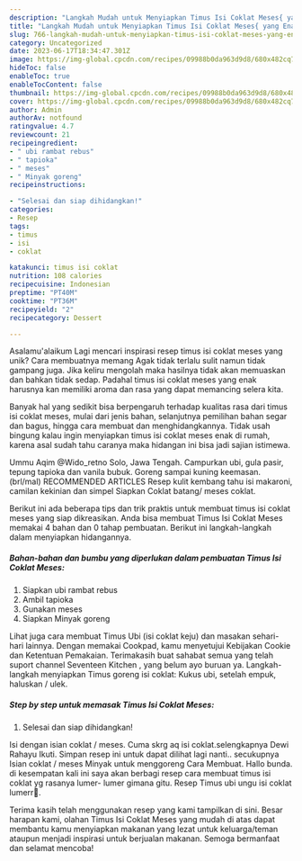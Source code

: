 ```yaml
---
description: "Langkah Mudah untuk Menyiapkan Timus Isi Coklat Meses{ yang Enak"
title: "Langkah Mudah untuk Menyiapkan Timus Isi Coklat Meses{ yang Enak"
slug: 766-langkah-mudah-untuk-menyiapkan-timus-isi-coklat-meses-yang-enak
category: Uncategorized
date: 2023-06-17T18:34:47.301Z
image: https://img-global.cpcdn.com/recipes/09988b0da963d9d8/680x482cq70/timus-isi-coklat-meses-foto-resep-utama.jpg
hideToc: false
enableToc: true
enableTocContent: false
thumbnail: https://img-global.cpcdn.com/recipes/09988b0da963d9d8/680x482cq70/timus-isi-coklat-meses-foto-resep-utama.jpg
cover: https://img-global.cpcdn.com/recipes/09988b0da963d9d8/680x482cq70/timus-isi-coklat-meses-foto-resep-utama.jpg
author: Admin
authorAv: notfound
ratingvalue: 4.7
reviewcount: 21
recipeingredient:
- " ubi rambat rebus"
- " tapioka"
- " meses"
- " Minyak goreng"
recipeinstructions:

- "Selesai dan siap dihidangkan!"
categories:
- Resep
tags:
- timus
- isi
- coklat

katakunci: timus isi coklat 
nutrition: 108 calories
recipecuisine: Indonesian
preptime: "PT40M"
cooktime: "PT36M"
recipeyield: "2"
recipecategory: Dessert

---
```



Asalamu'alaikum Lagi mencari inspirasi resep timus isi coklat meses yang unik? Cara membuatnya memang Agak tidak terlalu sulit namun tidak gampang juga. Jika keliru mengolah maka hasilnya tidak akan memuaskan dan bahkan tidak sedap. Padahal timus isi coklat meses yang enak harusnya kan memiliki aroma dan rasa yang dapat memancing selera kita.


Banyak hal yang sedikit bisa berpengaruh terhadap kualitas rasa dari timus isi coklat meses, mulai dari jenis bahan, selanjutnya pemilihan bahan segar dan bagus, hingga cara membuat dan menghidangkannya. Tidak usah bingung kalau ingin menyiapkan timus isi coklat meses enak di rumah, karena asal sudah tahu caranya maka hidangan ini bisa jadi sajian istimewa.

Ummu Aqim @Wido_retno Solo, Jawa Tengah. Campurkan ubi, gula pasir, tepung tapioka dan vanila bubuk. Goreng sampai kuning keemasan. (brl/mal) RECOMMENDED ARTICLES Resep kulit kembang tahu isi makaroni, camilan kekinian dan simpel Siapkan Coklat batang/ meses coklat.


Berikut ini ada beberapa tips dan trik praktis untuk membuat timus isi coklat meses yang siap dikreasikan. Anda bisa membuat Timus Isi Coklat Meses memakai 4 bahan dan 0 tahap pembuatan. Berikut ini langkah-langkah dalam menyiapkan hidangannya.

<!--inarticleads1-->

##### Bahan-bahan dan bumbu yang diperlukan dalam pembuatan Timus Isi Coklat Meses:

1. Siapkan  ubi rambat rebus
1. Ambil  tapioka
1. Gunakan  meses
1. Siapkan  Minyak goreng


Lihat juga cara membuat Timus Ubi (isi coklat keju) dan masakan sehari-hari lainnya. Dengan memakai Cookpad, kamu menyetujui Kebijakan Cookie dan Ketentuan Pemakaian. Terimakasih buat sahabat semua yang telah suport channel Seventeen Kitchen , yang belum ayo buruan ya. Langkah-langkah menyiapkan Timus goreng isi coklat: Kukus ubi, setelah empuk, haluskan / ulek. 

<!--inarticleads2-->

##### Step by step untuk memasak Timus Isi Coklat Meses:


1. Selesai dan siap dihidangkan!

Isi dengan isian coklat / meses. Cuma skrg aq isi coklat.selengkapnya Dewi Rahayu Ikuti. Simpan resep ini untuk dapat dilihat lagi nanti.. secukupnya Isian coklat / meses Minyak untuk menggoreng Cara Membuat. Hallo bunda. di kesempatan kali ini saya akan berbagi resep cara membuat timus isi coklat yg rasanya lumer- lumer gimana gitu. Resep Timus ubi ungu isi coklat lumerr🤎. 

Terima kasih telah menggunakan resep yang kami tampilkan di sini. Besar harapan kami, olahan Timus Isi Coklat Meses yang mudah di atas dapat membantu kamu menyiapkan makanan yang lezat untuk keluarga/teman ataupun menjadi inspirasi untuk berjualan makanan. Semoga bermanfaat dan selamat mencoba!
